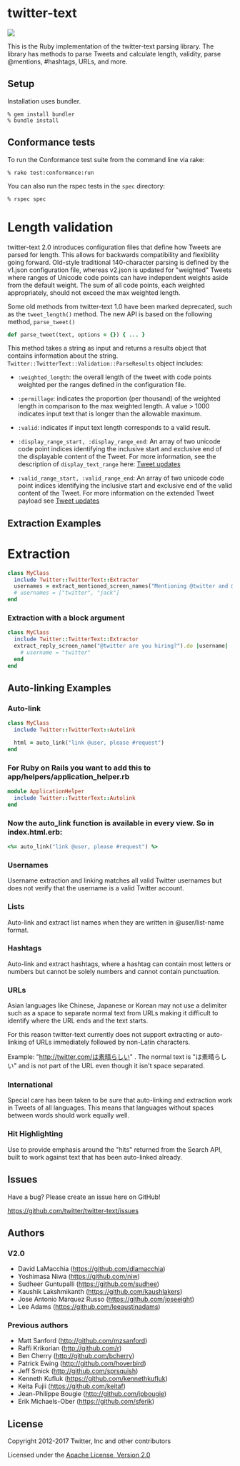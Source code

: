 # twitter-text

![](https://img.shields.io/gem/v/twitter-text.svg)

This is the Ruby implementation of the twitter-text parsing
library. The library has methods to parse Tweets and calculate length,
validity, parse @mentions, #hashtags, URLs, and more.

## Setup

Installation uses bundler.

```
% gem install bundler
% bundle install
```

## Conformance tests

To run the Conformance test suite from the command line via rake:

```
% rake test:conformance:run
```

You can also run the rspec tests in the `spec` directory:

```
% rspec spec
```

# Length validation

twitter-text 2.0 introduces configuration files that define how Tweets
are parsed for length. This allows for backwards compatibility and
flexibility going forward. Old-style traditional 140-character parsing
is defined by the v1.json configuration file, whereas v2.json is
updated for "weighted" Tweets where ranges of Unicode code points can
have independent weights aside from the default weight. The sum of all
code points, each weighted appropriately, should not exceed the max
weighted length.

Some old methods from twitter-text 1.0 have been marked deprecated,
such as the `tweet_length()` method. The new API is based on the
following method, `parse_tweet()`

```ruby
def parse_tweet(text, options = {}) { ... }
```

This method takes a string as input and returns a results object that
contains information about the
string. `Twitter::TwitterText::Validation::ParseResults` object includes:

* `:weighted_length`: the overall length of the tweet with code points
weighted per the ranges defined in the configuration file.

* `:permillage`: indicates the proportion (per thousand) of the weighted
length in comparison to the max weighted length. A value > 1000
indicates input text that is longer than the allowable maximum.

* `:valid`: indicates if input text length corresponds to a valid
result.

* `:display_range_start, :display_range_end`: An array of two unicode code point
indices identifying the inclusive start and exclusive end of the
displayable content of the Tweet. For more information, see
the description of `display_text_range` here:
[Tweet updates](https://developer.twitter.com/en/docs/tweets/tweet-updates)

* `:valid_range_start, :valid_range_end`: An array of two unicode code point
indices identifying the inclusive start and exclusive end of the valid
content of the Tweet. For more information on the extended Tweet
payload see [Tweet updates](https://developer.twitter.com/en/docs/tweets/tweet-updates)

## Extraction Examples

# Extraction
```ruby
class MyClass
  include Twitter::TwitterText::Extractor
  usernames = extract_mentioned_screen_names("Mentioning @twitter and @jack")
  # usernames = ["twitter", "jack"]
end
```

### Extraction with a block argument

```ruby
class MyClass
  include Twitter::TwitterText::Extractor
  extract_reply_screen_name("@twitter are you hiring?").do |username|
    # username = "twitter"
  end
end
```

## Auto-linking Examples

### Auto-link

```ruby
class MyClass
  include Twitter::TwitterText::Autolink

  html = auto_link("link @user, please #request")
end
```

### For Ruby on Rails you want to add this to app/helpers/application_helper.rb
```ruby
module ApplicationHelper
  include Twitter::TwitterText::Autolink
end
```

### Now the auto_link function is available in every view. So in index.html.erb:
```ruby
<%= auto_link("link @user, please #request") %>
```

### Usernames

Username extraction and linking matches all valid Twitter usernames but does
not verify that the username is a valid Twitter account.

### Lists

Auto-link and extract list names when they are written in @user/list-name
format.

### Hashtags

Auto-link and extract hashtags, where a hashtag can contain most letters or
numbers but cannot be solely numbers and cannot contain punctuation.

### URLs

Asian languages like Chinese, Japanese or Korean may not use a delimiter such
as a space to separate normal text from URLs making it difficult to identify
where the URL ends and the text starts.

For this reason twitter-text currently does not support extracting or
auto-linking of URLs immediately followed by non-Latin characters.

Example: "http://twitter.com/は素晴らしい" . The normal text is "は素晴らしい" and is not
part of the URL even though it isn't space separated.

### International

Special care has been taken to be sure that auto-linking and extraction work
in Tweets of all languages. This means that languages without spaces between
words should work equally well.

### Hit Highlighting

Use to provide emphasis around the "hits" returned from the Search API, built
to work against text that has been auto-linked already.

## Issues

Have a bug? Please create an issue here on GitHub!

<https://github.com/twitter/twitter-text/issues>

## Authors

### V2.0

* David LaMacchia (<https://github.com/dlamacchia>)
* Yoshimasa Niwa (<https://github.com/niw>)
* Sudheer Guntupalli (<https://github.com/sudhee>)
* Kaushik Lakshmikanth (<https://github.com/kaushlakers>)
* Jose Antonio Marquez Russo (<https://github.com/joseeight>)
* Lee Adams (<https://github.com/leeaustinadams>)

### Previous authors

* Matt Sanford (<http://github.com/mzsanford>)
* Raffi Krikorian (<http://github.com/r>)
* Ben Cherry (<http://github.com/bcherry>)
* Patrick Ewing (<http://github.com/hoverbird>)
* Jeff Smick (<http://github.com/sprsquish>)
* Kenneth Kufluk (<https://github.com/kennethkufluk>)
* Keita Fujii (<https://github.com/keitaf>)
* Jean-Philippe Bougie (<http://github.com/jpbougie>)
* Erik Michaels-Ober (<https://github.com/sferik>)

## License

Copyright 2012-2017 Twitter, Inc and other contributors

Licensed under the [Apache License, Version 2.0](http://www.apache.org/licenses/LICENSE-2.0)

